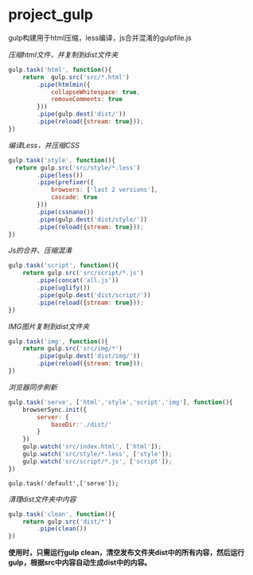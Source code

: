 # project_gulp
gulp构建用于html压缩，less编译，js合并混淆的gulpfile.js


 *压缩html文件，并复制到dist文件夹*
```javascript
gulp.task('html', function(){
    return  gulp.src('src/*.html')
        .pipe(htmlmin({
            collapseWhitespace: true,
            removeComments: true
        }))
        .pipe(gulp.dest('dist/'))
        .pipe(reload({stream: true}));
})
```


*编译Less，并压缩CSS*

```javascript
gulp.task('style', function(){
  return gulp.src('src/style/*.less')
        .pipe(less())
        .pipe(prefixer({
            browsers: ['last 2 versions'],
            cascade: true
        }))
        .pipe(cssnano())
        .pipe(gulp.dest('dist/style/'))
        .pipe(reload({stream: true}));
})
```

 *Js的合并、压缩混淆*

```javascript
gulp.task('script', function(){
    return gulp.src('src/script/*.js')
        .pipe(concat('all.js'))
        .pipe(uglify())
        .pipe(gulp.dest('dist/script/'))
        .pipe(reload({stream: true}));
})
```


 *IMG图片复制到dist文件夹*

```javascript
gulp.task('img', function(){
    return gulp.src('src/img/*')
        .pipe(gulp.dest('dist/img/'))
        .pipe(reload({stream: true}));
})
```


 *浏览器同步刷新*
 

```javascript
gulp.task('serve', ['html','style','script','img'], function(){
    browserSync.init({
        server: {
            baseDir:'./dist/'
        }
    })
    gulp.watch('src/index.html', ['html']);
    gulp.watch('src/style/*.less', ['style']);
    gulp.watch('src/script/*.js', ['script']);
})
```

`gulp.task('default',['serve']);`


 *清理dist文件夹中内容*

```javascript
gulp.task('clean', function(){
    return gulp.src('dist/*')
        .pipe(clean())
})
```

**使用时，只需运行gulp clean，清空发布文件夹dist中的所有内容，然后运行gulp，根据src中内容自动生成dist中的内容。**
